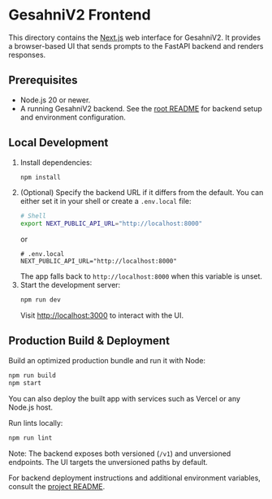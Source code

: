 # GesahniV2 Frontend

This directory contains the [Next.js](https://nextjs.org/) web interface for GesahniV2. It provides a browser-based UI that sends prompts to the FastAPI backend and renders responses.

## Prerequisites
- Node.js 20 or newer.
- A running GesahniV2 backend. See the [root README](../README.md) for backend setup and environment configuration.

## Local Development
1. Install dependencies:
   ```bash
   npm install
   ```
2. (Optional) Specify the backend URL if it differs from the default. You can either
   set it in your shell or create a `.env.local` file:
   ```bash
   # Shell
   export NEXT_PUBLIC_API_URL="http://localhost:8000"
   ```
   or
   ```env
   # .env.local
   NEXT_PUBLIC_API_URL="http://localhost:8000"
   ```
   The app falls back to `http://localhost:8000` when this variable is unset.
3. Start the development server:
   ```bash
   npm run dev
   ```
   Visit [http://localhost:3000](http://localhost:3000) to interact with the UI.

## Production Build & Deployment
Build an optimized production bundle and run it with Node:
```bash
npm run build
npm start
```
You can also deploy the built app with services such as Vercel or any Node.js host.

Run lints locally:
```bash
npm run lint
```

Note: The backend exposes both versioned (`/v1`) and unversioned endpoints. The UI targets the unversioned paths by default.

For backend deployment instructions and additional environment variables, consult the [project README](../README.md).
